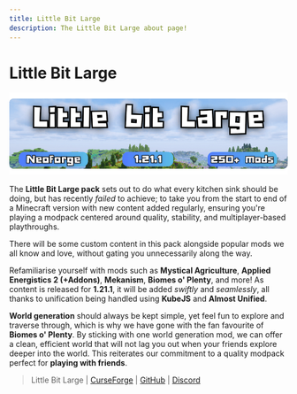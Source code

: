 ```yaml
---
title: Little Bit Large
description: The Little Bit Large about page!
---
```


# Little Bit Large

[![](img/lblLogo.png)](https://legacy.curseforge.com/minecraft/modpacks/little-bit-large)

The **Little Bit Large pack** sets out to do what every kitchen sink should be doing, but has recently *failed* to achieve; to take you from the start to end of a Minecraft version with new content added regularly, ensuring you're playing a modpack centered around quality, stability, and multiplayer-based playthroughs. 

There will be some custom content in this pack alongside popular mods we all know and love, without gating you unnecessarily along the way.

Refamiliarise yourself with mods such as **Mystical Agriculture**, **Applied Energistics 2 (+Addons)**, **Mekanism**, **Biomes o' Plenty**, and more! As content is released for **1.21.1**, it will be added *swiftly* and *seamlessly*, all thanks to unification being handled using **KubeJS** and **Almost Unified**.

**World generation** should always be kept simple, yet feel fun to explore and traverse through, which is why we have gone with the fan favourite of **Biomes o' Plenty**. By sticking with one world generation mod, we can offer a clean, efficient world that will not lag you out when your friends explore deeper into the world. This reiterates our commitment to a quality modpack perfect for **playing with friends**.

> Little Bit Large | [CurseForge](https://legacy.curseforge.com/minecraft/modpacks/little-bit-large) | [GitHub](https://github.com/Catalyst-Studios/Little-Bit-Large) | [Discord](https://discord.gg/YCHPXeW9GZ)
